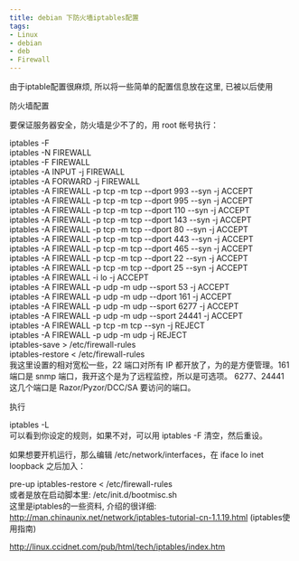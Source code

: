 ```yaml
---
title: debian 下防火墙iptables配置
tags:
- Linux
- debian
- deb
- Firewall
---
```

<div> <p>由于iptable配置很麻烦, 所以将一些简单的配置信息放在这里, 已被以后使用</p><p> </p><p>防火墙配置</p><p>要保证服务器安全，防火墙是少不了的，用 root 帐号执行：</p><p>iptables -F<br>iptables -N FIREWALL<br>iptables -F FIREWALL<br>iptables -A INPUT -j FIREWALL<br>iptables -A FORWARD -j FIREWALL<br>iptables -A FIREWALL -p tcp -m tcp --dport 993 --syn -j ACCEPT<br>iptables -A FIREWALL -p tcp -m tcp --dport 995 --syn -j ACCEPT<br>iptables -A FIREWALL -p tcp -m tcp --dport 110 --syn -j ACCEPT<br>iptables -A FIREWALL -p tcp -m tcp --dport 143 --syn -j ACCEPT<br>iptables -A FIREWALL -p tcp -m tcp --dport 80 --syn -j ACCEPT<br>iptables -A FIREWALL -p tcp -m tcp --dport 443 --syn -j ACCEPT<br>iptables -A FIREWALL -p tcp -m tcp --dport 465 --syn -j ACCEPT<br>iptables -A FIREWALL -p tcp -m tcp --dport 22 --syn -j ACCEPT<br>iptables -A FIREWALL -p tcp -m tcp --dport 25 --syn -j ACCEPT<br>iptables -A FIREWALL -i lo -j ACCEPT<br>iptables -A FIREWALL -p udp -m udp --sport 53 -j ACCEPT<br>iptables -A FIREWALL -p udp -m udp --dport 161 -j ACCEPT<br>iptables -A FIREWALL -p udp -m udp --sport 6277 -j ACCEPT<br>iptables -A FIREWALL -p udp -m udp --sport 24441 -j ACCEPT<br>iptables -A FIREWALL -p tcp -m tcp --syn -j REJECT<br>iptables -A FIREWALL -p udp -m udp -j REJECT<br>iptables-save &gt; /etc/firewall-rules<br>iptables-restore &lt; /etc/firewall-rules<br>我这里设置的相对宽松一些，22 端口对所有 IP 都开放了，为的是方便管理。161 端口是 snmp 端口，我开这个是为了远程监控，所以是可选项。 6277、24441 这几个端口是 Razor/Pyzor/DCC/SA 要访问的端口。</p><p>执行</p><p>iptables -L<br>可以看到你设定的规则，如果不对，可以用 iptables -F 清空，然后重设。</p><p>如果想要开机运行，那么编辑 /etc/network/interfaces，在 iface lo inet loopback 之后加入：</p><p>pre-up iptables-restore &lt; /etc/firewall-rules<br> 或者是放在启动脚本里: /etc/init.d/bootmisc.sh<br>这里是iptables的一些资料, 介绍的很详细:<br><a href="http://man.chinaunix.net/network/iptables-tutorial-cn-1.1.19.html">http://man.chinaunix.net/network/iptables-tutorial-cn-1.1.19.html</a> (iptables使用指南)</p><p><a href="http://linux.ccidnet.com/pub/html/tech/iptables/index.htm">http://linux.ccidnet.com/pub/html/tech/iptables/index.htm</a></p> 

